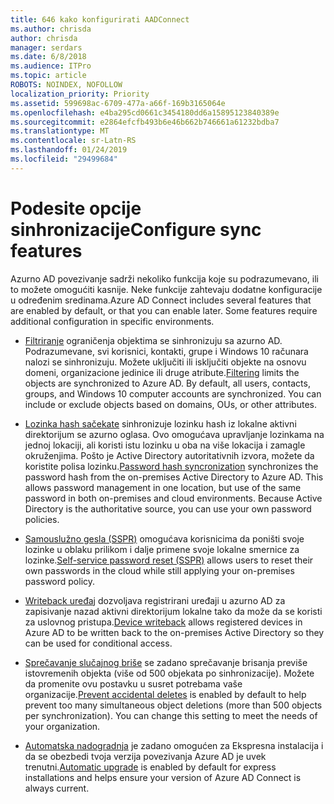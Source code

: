 ```yaml
---
title: 646 kako konfigurirati AADConnect
ms.author: chrisda
author: chrisda
manager: serdars
ms.date: 6/8/2018
ms.audience: ITPro
ms.topic: article
ROBOTS: NOINDEX, NOFOLLOW
localization_priority: Priority
ms.assetid: 599698ac-6709-477a-a66f-169b3165064e
ms.openlocfilehash: e4ba295cd0661c3454180dd6a15895123840389e
ms.sourcegitcommit: e2864efcfb493b6e46b662b746661a61232bdba7
ms.translationtype: MT
ms.contentlocale: sr-Latn-RS
ms.lasthandoff: 01/24/2019
ms.locfileid: "29499684"
---
```

# <a name="configure-sync-features"></a><span data-ttu-id="f1fa4-102">Podesite opcije sinhronizacije</span><span class="sxs-lookup"><span data-stu-id="f1fa4-102">Configure sync features</span></span>

<span data-ttu-id="f1fa4-p101">Azurno AD povezivanje sadrži nekoliko funkcija koje su podrazumevano, ili to možete omogućiti kasnije. Neke funkcije zahtevaju dodatne konfiguracije u određenim sredinama.</span><span class="sxs-lookup"><span data-stu-id="f1fa4-p101">Azure AD Connect includes several features that are enabled by default, or that you can enable later. Some features require additional configuration in specific environments.</span></span>
  
- <span data-ttu-id="f1fa4-p102">[Filtriranje](https://docs.microsoft.com/azure/active-directory/connect/active-directory-aadconnectsync-configure-filtering) ograničenja objektima se sinhronizuju sa azurno AD. Podrazumevane, svi korisnici, kontakti, grupe i Windows 10 računara nalozi se sinhronizuju. Možete uključiti ili isključiti objekte na osnovu domeni, organizacione jedinice ili druge atribute.</span><span class="sxs-lookup"><span data-stu-id="f1fa4-p102">[Filtering](https://docs.microsoft.com/azure/active-directory/connect/active-directory-aadconnectsync-configure-filtering) limits the objects are synchronized to Azure AD. By default, all users, contacts, groups, and Windows 10 computer accounts are synchronized. You can include or exclude objects based on domains, OUs, or other attributes.</span></span> 
    
- <span data-ttu-id="f1fa4-p103">[Lozinka hash sačekate](https://docs.microsoft.com/azure/active-directory/connect/active-directory-aadconnectsync-implement-password-hash-synchronization) sinhronizuje lozinku hash iz lokalne aktivni direktorijum se azurno oglasa. Ovo omogućava upravljanje lozinkama na jednoj lokaciji, ali koristi istu lozinku u oba na više lokacija i zamagle okruženjima. Pošto je Active Directory autoritativnih izvora, možete da koristite polisa lozinku.</span><span class="sxs-lookup"><span data-stu-id="f1fa4-p103">[Password hash syncronization](https://docs.microsoft.com/azure/active-directory/connect/active-directory-aadconnectsync-implement-password-hash-synchronization) synchronizes the password hash from the on-premises Active Directory to Azure AD. This allows password management in one location, but use of the same password in both on-premises and cloud environments. Because Active Directory is the authoritative source, you can use your own password policies.</span></span> 
    
- <span data-ttu-id="f1fa4-111">[Samouslužno gesla (SSPR)](https://docs.microsoft.com/azure/active-directory/authentication/quickstart-sspr) omogućava korisnicima da poništi svoje lozinke u oblaku prilikom i dalje primene svoje lokalne smernice za lozinke.</span><span class="sxs-lookup"><span data-stu-id="f1fa4-111">[Self-service password reset (SSPR)](https://docs.microsoft.com/azure/active-directory/authentication/quickstart-sspr) allows users to reset their own passwords in the cloud while still applying your on-premises password policy.</span></span> 
    
- <span data-ttu-id="f1fa4-112">[Writeback uređaj](https://docs.microsoft.com/azure/active-directory/connect/active-directory-aadconnect-feature-device-writeback) dozvoljava registrirani uređaji u azurno AD za zapisivanje nazad aktivni direktorijum lokalne tako da može da se koristi za uslovnog pristupa.</span><span class="sxs-lookup"><span data-stu-id="f1fa4-112">[Device writeback](https://docs.microsoft.com/azure/active-directory/connect/active-directory-aadconnect-feature-device-writeback) allows registered devices in Azure AD to be written back to the on-premises Active Directory so they can be used for conditional access.</span></span> 
    
- <span data-ttu-id="f1fa4-p104">[Sprečavanje slučajnog briše](https://docs.microsoft.com/azure/active-directory/connect/active-directory-aadconnectsync-feature-prevent-accidental-deletes) se zadano sprečavanje brisanja previše istovremenih objekta (više od 500 objekata po sinhronizacije). Možete da promenite ovu postavku u susret potrebama vaše organizacije.</span><span class="sxs-lookup"><span data-stu-id="f1fa4-p104">[Prevent accidental deletes](https://docs.microsoft.com/azure/active-directory/connect/active-directory-aadconnectsync-feature-prevent-accidental-deletes) is enabled by default to help prevent too many simultaneous object deletions (more than 500 objects per synchronization). You can change this setting to meet the needs of your organization.</span></span> 
    
- <span data-ttu-id="f1fa4-115">[Automatska nadogradnja](https://docs.microsoft.com/azure/active-directory/connect/active-directory-aadconnect-feature-automatic-upgrade) je zadano omogućen za Ekspresna instalacija i da se obezbedi tvoja verzija povezivanja Azure AD je uvek trenutni.</span><span class="sxs-lookup"><span data-stu-id="f1fa4-115">[Automatic upgrade](https://docs.microsoft.com/azure/active-directory/connect/active-directory-aadconnect-feature-automatic-upgrade) is enabled by default for express installations and helps ensure your version of Azure AD Connect is always current.</span></span> 
    


